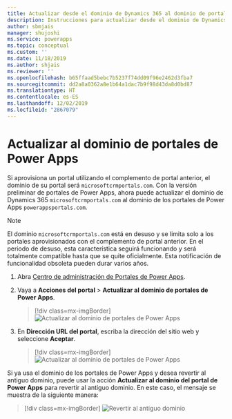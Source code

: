 ```yaml
---
title: Actualizar desde el dominio de Dynamics 365 al dominio de portales de Power Apps | MicrosoftDocs
description: Instrucciones para actualizar desde el dominio de Dynamics 365 al dominio de portales de Power Apps.
author: sbmjais
manager: shujoshi
ms.service: powerapps
ms.topic: conceptual
ms.custom: ''
ms.date: 11/18/2019
ms.author: shjais
ms.reviewer: ''
ms.openlocfilehash: b65ffaad5bebc7b5237f74dd09f96e2462d3fba7
ms.sourcegitcommit: dd2a8a0362a8e1b64a1dac7b9f98d43da8d0bd87
ms.translationtype: HT
ms.contentlocale: es-ES
ms.lasthandoff: 12/02/2019
ms.locfileid: "2867079"
---
```

# <a name="update-to-power-apps-portals-domain"></a>Actualizar al dominio de portales de Power Apps

Si aprovisiona un portal utilizando el complemento de portal anterior, el dominio de su portal será `microsoftcrmportals.com`. Con la versión preliminar de portales de Power Apps, ahora puede actualizar el dominio de Dynamics 365 `microsoftcrmportals.com` al dominio de los portales de Power Apps `powerappsportals.com`.

> [!NOTE]
> El dominio `microsoftcrmportals.com` está en desuso y se limita solo a los portales aprovisionados con el complemento de portal anterior. En el periodo de desuso, esta característica seguirá funcionando y será totalmente compatible hasta que se quite oficialmente. Esta notificación de funcionalidad obsoleta pueden durar varios años.

1. Abra [Centro de administración de Portales de Power Apps](admin-overview.md).

2. Vaya a **Acciones del portal** > **Actualizar al dominio de portales de Power Apps**.

    > [!div class=mx-imgBorder]
    > ![Actualizar al dominio de portales de Power Apps](../media/update-portal-domain-button.png "Actualizar al dominio de portales de Power Apps")

3. En **Dirección URL del portal**, escriba la dirección del sitio web y seleccione **Aceptar**.

    > [!div class=mx-imgBorder]
    > ![Actualizar al dominio de portales de Power Apps](../media/update-portal-domain.png "Actualizar al dominio de portales de Power Apps")

Si ya usa el dominio de los portales de Power Apps y desea revertir al antiguo dominio, puede usar la acción **Actualizar al dominio del portal de Power Apps** para revertir al antiguo dominio. En este caso, el mensaje se muestra de la siguiente manera:

> [!div class=mx-imgBorder]
> ![Revertir al antiguo dominio](../media/revert-portal-domain.png "Revertir al antiguo dominio")
